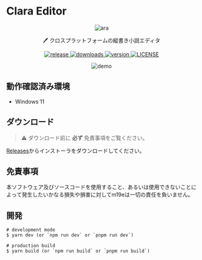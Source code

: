 # Clara Editor

<p align="center">
  <img src="https://github.com/m19e/clara-editor/assets/49052459/3d41a940-c9d0-484b-8b42-9e302894310c" alt="ara">
</p>

<p align="center">
  🖊️ クロスプラットフォームの縦書き小説エディタ
</p>

<p align="center">
  <a href="https://github.com/m19e/clara-editor/actions/workflows/release.yml">
    <img src="https://github.com/m19e/clara-editor/actions/workflows/release.yml/badge.svg" alt="release" />
  </a>
  <a href="https://github.com/m19e/clara-editor/releases/latest">
    <img src="https://img.shields.io/github/downloads/m19e/clara-editor/total" alt="downloads" />
  </a>
  <a href="https://github.com/m19e/clara-editor/releases/latest">
    <img src="https://img.shields.io/github/package-json/v/m19e/clara-editor" alt="version" />
  </a>
  <a href="LICENSE">
    <img src="https://img.shields.io/badge/license-MIT-brightgreen" alt="LICENSE" />
  </a>
</p>

<p align="center">
  <img src="https://github.com/m19e/clara-editor/assets/49052459/37499fce-2c47-4db2-8fb4-bb02ec212bf3" alt="demo" />
</p>

## 動作確認済み環境

- Windows 11

## ダウンロード

> ⚠️ ダウンロード前に **必ず** 免責事項をご覧ください。

[Releases](https://github.com/m19e/clara-editor/releases/latest)からインストーラをダウンロードしてください。

## 免責事項

本ソフトウェア及びソースコードを使用すること、あるいは使用できないことによって発生したいかなる損失や損害に対してm19eは一切の責任を負いません。

## 開発

```
# development mode
$ yarn dev (or `npm run dev` or `pnpm run dev`)

# production build
$ yarn build (or `npm run build` or `pnpm run build`)
```
